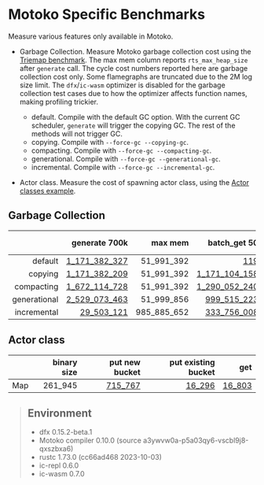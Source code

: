 # Motoko Specific Benchmarks

Measure various features only available in Motoko.

* Garbage Collection. Measure Motoko garbage collection cost using the [Triemap benchmark](https://github.com/dfinity/canister-profiling/blob/main/collections/motoko/src/triemap.mo). The max mem column reports `rts_max_heap_size` after `generate` call. The cycle cost numbers reported here are garbage collection cost only. Some flamegraphs are truncated due to the 2M log size limit. The `dfx`/`ic-wasm` optimizer is disabled for the garbage collection test cases due to how the optimizer affects function names, making profiling trickier.

  - default. Compile with the default GC option. With the current GC scheduler, `generate` will trigger the copying GC. The rest of the methods will not trigger GC.
  - copying. Compile with `--force-gc --copying-gc`.
  - compacting. Compile with `--force-gc --compacting-gc`.
  - generational. Compile with `--force-gc --generational-gc`.
  - incremental. Compile with `--force-gc --incremental-gc`.

* Actor class. Measure the cost of spawning actor class, using the [Actor classes example](https://github.com/dfinity/examples/tree/master/motoko/classes).




## Garbage Collection

| |generate 700k|max mem|batch_get 50|batch_put 50|batch_remove 50|
|--:|--:|--:|--:|--:|--:|
|default|[1_171_382_327](default_init.svg)|51_991_392|[119](default_get.svg)|[119](default_put.svg)|[119](default_remove.svg)|
|copying|[1_171_382_209](copying_init.svg)|51_991_392|[1_171_104_158](copying_get.svg)|[1_171_195_718](copying_put.svg)|[1_171_106_971](copying_remove.svg)|
|compacting|[1_672_114_728](compacting_init.svg)|51_991_392|[1_290_052_240](compacting_get.svg)|[1_533_417_914](compacting_put.svg)|[1_564_512_328](compacting_remove.svg)|
|generational|[2_529_073_463](generational_init.svg)|51_999_856|[999_515_223](generational_get.svg)|[1_232_308](generational_put.svg)|[1_103_421](generational_remove.svg)|
|incremental|[29_503_121](incremental_init.svg)|985_885_652|[333_756_008](incremental_get.svg)|[336_886_802](incremental_put.svg)|[336_875_628](incremental_remove.svg)|


## Actor class

| |binary size|put new bucket|put existing bucket|get|
|--|--:|--:|--:|--:|
|Map|261_945|[715_767](map_put.svg)|[16_296](map_put_existing.svg)|[16_803](map_get.svg)|

> ## Environment
> * dfx 0.15.2-beta.1
> * Motoko compiler 0.10.0 (source a3ywvw0a-p5a03qy6-vscbl9j8-qxszbxa6)
> * rustc 1.73.0 (cc66ad468 2023-10-03)
> * ic-repl 0.6.0
> * ic-wasm 0.7.0
